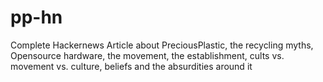 # pp-hn
Complete Hackernews Article about PreciousPlastic, the recycling myths, Opensource hardware, the movement, the establishment, cults vs. movement vs. culture, beliefs and the absurdities around it 
